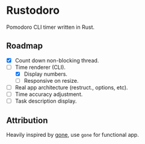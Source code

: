 # Rustodoro
Pomodoro CLI timer written in Rust.

## Roadmap
- [x] Count down non-blocking thread.
- [ ] Time renderer (CLI).
  - [x] Display numbers.
  - [ ] Responsive on resize.
- [ ] Real app architecture (restruct., options, etc).
- [ ] Time accuracy adjustment.
- [ ] Task description display.

## Attribution
Heavily inspired by [gone](https://github.com/guillaumebreton/gone), use `gone` for functional app.
